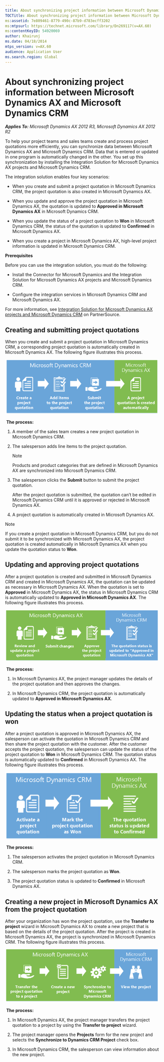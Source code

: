 ```yaml
---
title: About synchronizing project information between Microsoft Dynamics AX and Microsoft Dynamics CRM
TOCTitle: About synchronizing project information between Microsoft Dynamics AX and Microsoft Dynamics CRM
ms:assetid: 7e809461-8779-490c-87b9-d783ecff3202
ms:mtpsurl: https://technet.microsoft.com/library/Dn269117(v=AX.60)
ms:contentKeyID: 54920069
author: Khairunj
ms.date: 04/18/2014
mtps_version: v=AX.60
audience: Application User
ms.search.region: Global
---
```


# About synchronizing project information between Microsoft Dynamics AX and Microsoft Dynamics CRM 


_**Applies To:** Microsoft Dynamics AX 2012 R3, Microsoft Dynamics AX 2012 R2_

To help your project teams and sales teams create and process project quotations more efficiently, you can synchronize data between Microsoft Dynamics AX and Microsoft Dynamics CRM. Data that is entered or updated in one program is automatically changed in the other. You set up this synchronization by installing the Integration Solution for Microsoft Dynamics AX projects and Microsoft Dynamics CRM.

The integration solution enables four key scenarios:

  - When you create and submit a project quotation in Microsoft Dynamics CRM, the project quotation is also created in Microsoft Dynamics AX.

  - When you update and approve the project quotation in Microsoft Dynamics AX, the quotation is updated to **Approved in Microsoft Dynamics AX** in Microsoft Dynamics CRM.

  - When you update the status of a project quotation to **Won** in Microsoft Dynamics CRM, the status of the quotation is updated to **Confirmed** in Microsoft Dynamics AX.

  - When you create a project in Microsoft Dynamics AX, high-level project information is updated in Microsoft Dynamics CRM.

**Prerequisites**

Before you can use the integration solution, you must do the following:

  - Install the Connector for Microsoft Dynamics and the Integration Solution for Microsoft Dynamics AX projects and Microsoft Dynamics CRM.

  - Configure the integration services in Microsoft Dynamics CRM and Microsoft Dynamics AX.

For more information, see [Integration Solution for Microsoft Dynamics AX projects and Microsoft Dynamics CRM](https://mbs.microsoft.com/partnersource/deployment/documentation/installationandsetup/msdcrmaxintegrationsol.htm) on PartnerSource.

## Creating and submitting project quotations

When you create and submit a project quotation in Microsoft Dynamics CRM, a corresponding project quotation is automatically created in Microsoft Dynamics AX. The following figure illustrates this process.

![Project quotation flow between CRM and AX](images/Dn269117.Conncectorscenario_1(AX.60).png "Project quotation flow between CRM and AX")

  
 **The process:**

1.  A member of the sales team creates a new project quotation in Microsoft Dynamics CRM.

2.  The salesperson adds line items to the project quotation.
    

    > [!NOTE]
    > <P>Products and product categories that are defined in Microsoft Dynamics AX are synchronized into Microsoft Dynamics CRM.</P>



3.  The salesperson clicks the **Submit** button to submit the project quotation.
    
    After the project quotation is submitted, the quotation can’t be edited in Microsoft Dynamics CRM until it is approved or rejected in Microsoft Dynamics AX.

4.  A project quotation is automatically created in Microsoft Dynamics AX.


> [!NOTE]
> <P>If you create a project quotation in Microsoft Dynamics CRM, but you do not submit it to be synchronized with Microsoft Dynamics AX, the project quotation is created automatically in Microsoft Dynamics AX when you update the quotation status to <STRONG>Won</STRONG>.</P>



## Updating and approving project quotations

After a project quotation is created and submitted in Microsoft Dynamics CRM and created in Microsoft Dynamics AX, the quotation can be updated as necessary in Microsoft Dynamics AX. When the quotation is set to **Approved** in Microsoft Dynamics AX, the status in Microsoft Dynamics CRM is automatically updated to **Approved in Microsoft Dynamics AX**. The following figure illustrates this process.

![Project quotation flow](images/Dn269117.Connectorscenario_2(AX.60).png "Project quotation flow")

  
 **The process:**

1.  In Microsoft Dynamics AX, the project manager updates the details of the project quotation and then approves the changes.

2.  In Microsoft Dynamics CRM, the project quotation is automatically updated to **Approved in Microsoft Dynamics AX**.

## Updating the status when a project quotation is won

After a project quotation is approved in Microsoft Dynamics AX, the salesperson can activate the quotation in Microsoft Dynamics CRM and then share the project quotation with the customer. After the customer accepts the project quotation, the salesperson can update the status of the project quotation to **Won** in Microsoft Dynamics CRM. The quotation status is automatically updated to **Confirmed** in Microsoft Dynamics AX. The following figure illustrates this process.

![Project quotation flow between AX and CRM](images/Dn269117.Connectorscenario_3(AX.60).png "Project quotation flow between AX and CRM")

  
 **The process:**

1.  The salesperson activates the project quotation in Microsoft Dynamics CRM.

2.  The salesperson marks the project quotation as **Won**.

3.  The project quotation status is updated to **Confirmed** in Microsoft Dynamics AX.

## Creating a new project in Microsoft Dynamics AX from the project quotation

After your organization has won the project quotation, use the **Transfer to project** wizard in Microsoft Dynamics AX to create a new project that is based on the details of the project quotation. After the project is created in Microsoft Dynamics AX, the project is synchronized in Microsoft Dynamics CRM. The following figure illustrates this process.

![Create a project in AX from a CRM won quotation](images/Dn269117.Connectorscenario_4(AX.60).png "Create a project in AX from a CRM won quotation")

  
 **The process:**

1.  In Microsoft Dynamics AX, the project manager transfers the project quotation to a project by using the **Transfer to project** wizard.

2.  The project manager opens the **Projects** form for the new project and selects the **Synchronize to Dynamics CRM Project** check box.

3.  In Microsoft Dynamics CRM, the salesperson can view information about the new project.

  


